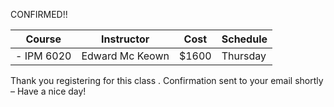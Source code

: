 CONFIRMED!!


|   Course   | Instructor      | Cost    | Schedule              |
|:----------:|-----------------|---------|-----------------------|
| - IPM 6020 | Edward Mc Keown | $1600 | Thursday

Thank you registering for this class . Confirmation sent to your email shortly – Have a nice day!
